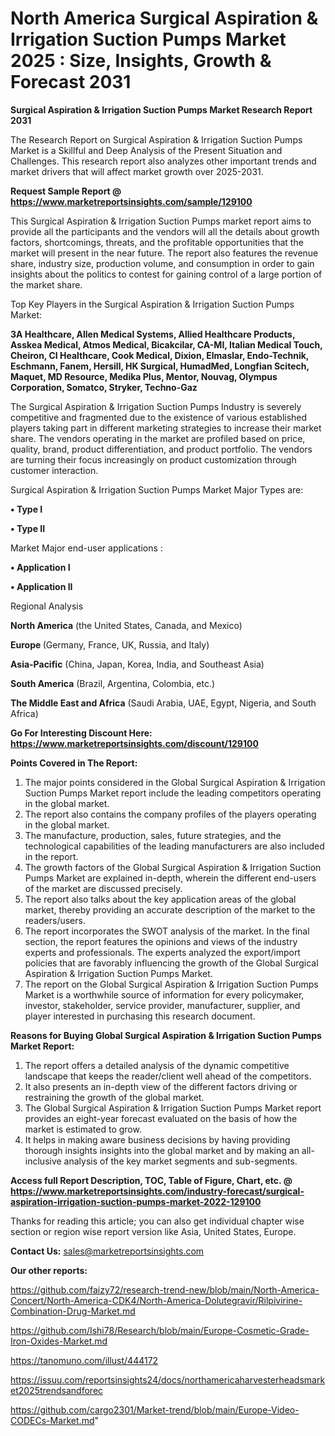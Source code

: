 # North America Surgical Aspiration & Irrigation Suction Pumps Market 2025 : Size, Insights, Growth & Forecast 2031

<strong>Surgical Aspiration & Irrigation Suction Pumps Market Research Report 2031</strong>

The Research Report on Surgical Aspiration & Irrigation Suction Pumps Market is a Skillful and Deep Analysis of the Present Situation and Challenges. This research report also analyzes other important trends and market drivers that will affect market growth over 2025-2031.

<strong>Request Sample Report @ <a href=https://www.marketreportsinsights.com/sample/129100>https://www.marketreportsinsights.com/sample/129100</a></strong>

This Surgical Aspiration & Irrigation Suction Pumps market report aims to provide all the participants and the vendors will all the details about growth factors, shortcomings, threats, and the profitable opportunities that the market will present in the near future. The report also features the revenue share, industry size, production volume, and consumption in order to gain insights about the politics to contest for gaining control of a large portion of the market share.

Top Key Players in the Surgical Aspiration & Irrigation Suction Pumps Market:

<strong>3A Healthcare, Allen Medical Systems, Allied Healthcare Products, Asskea Medical, Atmos Medical, Bicakcilar, CA-MI, Italian Medical Touch, Cheiron, CI Healthcare, Cook Medical, Dixion, Elmaslar, Endo-Technik, Eschmann, Fanem, Hersill, HK Surgical, HumadMed, Longfian Scitech, Maquet, MD Resource, Medika Plus, Mentor, Nouvag, Olympus Corporation, Somatco, Stryker, Techno-Gaz</strong>

The Surgical Aspiration & Irrigation Suction Pumps Industry is severely competitive and fragmented due to the existence of various established players taking part in different marketing strategies to increase their market share. The vendors operating in the market are profiled based on price, quality, brand, product differentiation, and product portfolio. The vendors are turning their focus increasingly on product customization through customer interaction.

Surgical Aspiration & Irrigation Suction Pumps Market Major Types are:

<strong>• Type I

• Type II</strong>

Market Major end-user applications :

<strong>• Application I

• Application II</strong>

Regional Analysis

</u><strong><b>North America</b></strong> (the United States, Canada, and Mexico)

<strong><b>Europe </b></strong>(Germany, France, UK, Russia, and Italy)

<strong><b>Asia-Pacific</b></strong> (China, Japan, Korea, India, and Southeast Asia)

<strong><b>South America</b></strong> (Brazil, Argentina, Colombia, etc.)

<strong><b>The Middle East and Africa</b></strong> (Saudi Arabia, UAE, Egypt, Nigeria, and South Africa)

<strong>Go For Interesting Discount Here: <a href=https://www.marketreportsinsights.com/discount/129100>https://www.marketreportsinsights.com/discount/129100</a></strong>

<strong>Points Covered in The Report:</strong>
<ol>
  <li>The major points considered in the Global Surgical Aspiration & Irrigation Suction Pumps Market report include the leading competitors operating in the global market.</li>
  <li>The report also contains the company profiles of the players operating in the global market.</li>
  <li>The manufacture, production, sales, future strategies, and the technological capabilities of the leading manufacturers are also included in the report.</li>
  <li>The growth factors of the Global Surgical Aspiration & Irrigation Suction Pumps Market are explained in-depth, wherein the different end-users of the market are discussed precisely.</li>
  <li>The report also talks about the key application areas of the global market, thereby providing an accurate description of the market to the readers/users.</li>
  <li>The report incorporates the SWOT analysis of the market. In the final section, the report features the opinions and views of the industry experts and professionals. The experts analyzed the export/import policies that are favorably influencing the growth of the Global Surgical Aspiration & Irrigation Suction Pumps Market.</li>
  <li>The report on the Global Surgical Aspiration & Irrigation Suction Pumps Market is a worthwhile source of information for every policymaker, investor, stakeholder, service provider, manufacturer, supplier, and player interested in purchasing this research document.</li>
</ol>
<strong>Reasons for Buying Global Surgical Aspiration & Irrigation Suction Pumps Market Report:</strong>

<ol>
  <li>The report offers a detailed analysis of the dynamic competitive landscape that keeps the reader/client well ahead of the competitors.</li>
  <li>It also presents an in-depth view of the different factors driving or restraining the growth of the global market.</li>
  <li>The Global Surgical Aspiration & Irrigation Suction Pumps Market report provides an eight-year forecast evaluated on the basis of how the market is estimated to grow.</li>
  <li>It helps in making aware business decisions by having providing thorough insights insights into the global market and by making an all-inclusive analysis of the key market segments and sub-segments.</li>
</ol>
<strong>Access full Report Description, TOC, Table of Figure, Chart, etc. @ <a href=https://www.marketreportsinsights.com/industry-forecast/surgical-aspiration-irrigation-suction-pumps-market-2022-129100>https://www.marketreportsinsights.com/industry-forecast/surgical-aspiration-irrigation-suction-pumps-market-2022-129100</a></strong>


Thanks for reading this article; you can also get individual chapter wise section or region wise report version like Asia, United States, Europe.

<strong>Contact Us:</strong>
sales@marketreportsinsights.com

<strong>Our other reports:</strong>

<a href=https://github.com/faizy72/research-trend-new/blob/main/North-America-Concert/North-America-CDK4/North-America-Dolutegravir/Rilpivirine-Combination-Drug-Market.md>https://github.com/faizy72/research-trend-new/blob/main/North-America-Concert/North-America-CDK4/North-America-Dolutegravir/Rilpivirine-Combination-Drug-Market.md</a>

<a href=https://github.com/Ishi78/Research/blob/main/Europe-Cosmetic-Grade-Iron-Oxides-Market.md>https://github.com/Ishi78/Research/blob/main/Europe-Cosmetic-Grade-Iron-Oxides-Market.md</a>

<a href=https://tanomuno.com/illust/444172>https://tanomuno.com/illust/444172</a>

<a href=https://issuu.com/reportsinsights24/docs/northamericaharvesterheadsmarket2025trendsandforec>https://issuu.com/reportsinsights24/docs/northamericaharvesterheadsmarket2025trendsandforec</a>

<a href=https://github.com/cargo2301/Market-trend/blob/main/Europe-Video-CODECs-Market.md>https://github.com/cargo2301/Market-trend/blob/main/Europe-Video-CODECs-Market.md</a>"

